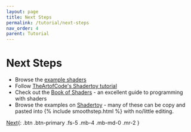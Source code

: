 ```yaml
---
layout: page
title: Next Steps
permalink: /tutorial/next-steps
nav_order: 4
parent: Tutorial
---
```


# Next Steps

* Browse the [example shaders](/examples)
* Follow [TheArtofCode's Shadertoy tutorial](https://www.youtube.com/watch?v=u5HAYVHsasc&list=PLGmrMu-IwbguU_nY2egTFmlg691DN7uE5&ab_channel=TheArtofCode)
* Check out the [Book of Shaders](https://thebookofshaders.com/) - an excellent guide to programming with shaders
* Browse the examples on [Shadertoy](https://www.shadertoy.com/) - many of these can be copy and pasted into {% include smoothstep.html %} with no/little editing.


[Next](/){: .btn .btn-primary .fs-5 .mb-4 .mb-md-0 .mr-2 }
